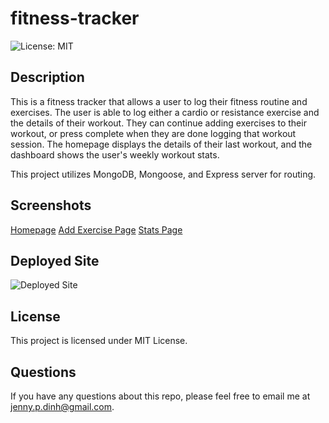 # fitness-tracker
![License: MIT](https://img.shields.io/badge/License-MIT-blue.svg)
## Description

This is a fitness tracker that allows a user to log their fitness routine and exercises. The user is able to log either a cardio or resistance exercise and the details of their workout. They can continue adding exercises to their workout, or press complete when they are done logging that workout session. The homepage displays the details of their last workout, and the dashboard shows the user's weekly workout stats.

This project utilizes MongoDB, Mongoose, and Express server for routing.

## Screenshots
[Homepage](assets/images/localhost_3000__id=609596959205fef3a389affc.png)
[Add Exercise Page](assets/images/localhost_3000_exercise_id=609596cc9205fef3a389afff.png)
[Stats Page](assets/images/localhost_3000_stats.png)
## Deployed Site
![Deployed Site](https://stark-refuge-78989.herokuapp.com/)
## License 

This project is licensed under MIT License.

## Questions

If you have any questions about this repo, please feel free to email me at jenny.p.dinh@gmail.com.